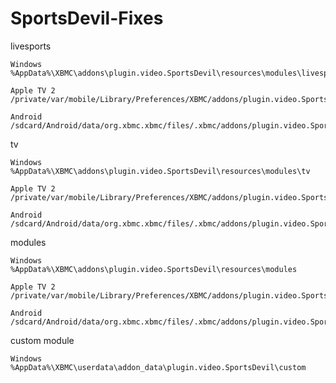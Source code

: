 SportsDevil-Fixes
=================

livesports

	Windows
	%AppData%\XBMC\addons\plugin.video.SportsDevil\resources\modules\livesports

	Apple TV 2
	/private/var/mobile/Library/Preferences/XBMC/addons/plugin.video.SportsDevil/resources/modules/livesports

	Android
	/sdcard/Android/data/org.xbmc.xbmc/files/.xbmc/addons/plugin.video.SportsDevil/resources/modules/livesports

tv
	
	Windows
	%AppData%\XBMC\addons\plugin.video.SportsDevil\resources\modules\tv

	Apple TV 2
	/private/var/mobile/Library/Preferences/XBMC/addons/plugin.video.SportsDevil/resources/modules/tv

	Android
	/sdcard/Android/data/org.xbmc.xbmc/files/.xbmc/addons/plugin.video.SportsDevil/resources/modules/tv


modules

	Windows
	%AppData%\XBMC\addons\plugin.video.SportsDevil\resources\modules

	Apple TV 2
	/private/var/mobile/Library/Preferences/XBMC/addons/plugin.video.SportsDevil/resources/modules

	Android
	/sdcard/Android/data/org.xbmc.xbmc/files/.xbmc/addons/plugin.video.SportsDevil/resources/modules


custom module

	Windows
	%AppData%\XBMC\userdata\addon_data\plugin.video.SportsDevil\custom
